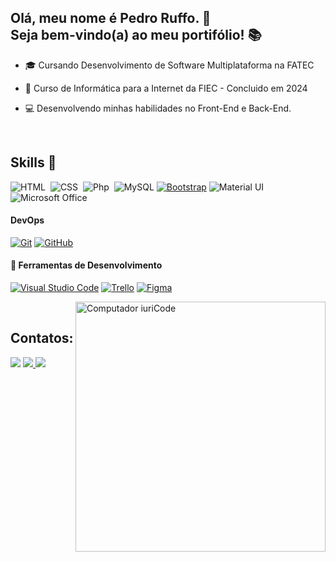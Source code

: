 ## Olá, meu nome é Pedro Ruffo. 👋 <br> Seja bem-vindo(a) ao meu portifólio! 📚

<p align="center">


 - 🎓 Cursando Desenvolvimento de Software Multiplataforma na FATEC
 
 - 📅 Curso de Informática para a Internet da FIEC - Concluido em 2024

- 💻 Desenvolvendo minhas habilidades no Front-End e Back-End.
</p>&nbsp;


## Skills 🎯

![HTML](https://img.shields.io/badge/HTML5-E34F26?style=for-the-badge&logo=html5&logoColor=white)&nbsp;
![CSS](https://img.shields.io/badge/CSS3-1572B6?style=for-the-badge&logo=css3&logoColor=white)&nbsp;
![Php](https://img.shields.io/badge/PHP-777BB4?style=for-the-badge&logo=php&logoColor=white)&nbsp;
![MySQL](https://img.shields.io/badge/MySQL-4479A1?style=for-the-badge&logo=mysql&logoColor=white)
[![Bootstrap](https://img.shields.io/badge/Bootstrap-7952B3?style=for-the-badge&logo=bootstrap&logoColor=white)](https://getbootstrap.com/)
![Material UI](https://img.shields.io/badge/MUI-007FFF?style=for-the-badge&logo=mui&logoColor=white)
![Microsoft Office](https://img.shields.io/badge/Microsoft_Office-D83B01?style=for-the-badge&logo=microsoft-office&logoColor=white)

#### DevOps

[![Git](https://img.shields.io/badge/Git-F05032?style=for-the-badge&logo=git&logoColor=white)](https://git-scm.com/)
[![GitHub](https://img.shields.io/badge/GitHub-181717?style=for-the-badge&logo=github&logoColor=white)](https://github.com/)

#### 🔗 Ferramentas de Desenvolvimento

[![Visual Studio Code](https://img.shields.io/badge/Visual_Studio_Code-007ACC?style=for-the-badge&logo=visual-studio-code&logoColor=white)](https://code.visualstudio.com/)
[![Trello](https://img.shields.io/badge/Trello-0052CC?style=for-the-badge&logo=trello&logoColor=white)](https://trello.com/)
[![Figma](https://img.shields.io/badge/Figma-F24E1E?style=for-the-badge&logo=figma&logoColor=white)](https://www.figma.com/)


<img src="https://raw.githubusercontent.com/abhisheknaiidu/abhisheknaiidu/master/code.gif" min-width="400px" max-width="400px" width="400px" align="right" alt="Computador iuriCode">

&nbsp;
&nbsp;

## Contatos:

<div> 
<a href="https://i.imgur.com/kVyBbWe.png" target="_blank"><img src="https://img.shields.io/badge/WhatsApp-25D366?style=for-the-badge&logo=whatsapp&logoColor=white"></a>
<a href="https://www.instagram.com/opedroruffo" target="_blank"><img src="https://img.shields.io/badge/-Instagram-%23E4405F?style=for-the-badge&logo=instagram&logoColor=white">
</a>
<a href = "mailto:ph.ruffo.s@gmail.com"> <img src="https://img.shields.io/badge/-Gmail-%23333?style=for-the-badge&logo=gmail&logoColor=white" target="_blank"></a>
</div>&nbsp;&nbsp;
